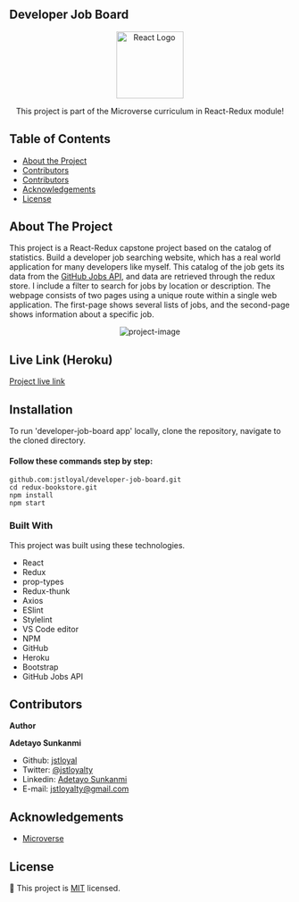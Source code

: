 ## Developer Job Board

<!--
*** Thanks for checking out this README Template. If you have a suggestion that would
*** make this better, please fork the repo and create a pull request or simply open
*** an issue with the tag "enhancement".
*** Thanks again! Now go create something AMAZING! :D
-->

<!-- PROJECT SHIELDS -->

<p align="center">
  <a href="https://github.com/ignatius22/redux-bookstore">
    <img src="https://storage.googleapis.com/blog-images-backup/1*3SVfBkNZI2f-sspiq59xcw.png" alt="React Logo" width="120" height="120">
  </a>

  <p align="center">
    This project is part of the Microverse curriculum in React-Redux module!
  </p>
</p>

<!-- TABLE OF CONTENTS -->

## Table of Contents

- [About the Project](#about-the-project)
- [Contributors](#Installation)
- [Contributors](#contributors)
- [Acknowledgements](#acknowledgements)
- [License](#license)

## About The Project

This project is a React-Redux capstone project based on the catalog of statistics. Build a developer job searching website, which has a real world application for many developers like myself. This catalog of the job gets its data from the [GitHub Jobs API](https://jobs.github.com/api), and data are retrieved through the redux store. I include a filter to search for jobs by location or description. The webpage consists of two pages using a unique route within a single web application. The first-page shows several lists of jobs, and the second-page shows information about a specific job.

<p align="center">
    <img src="src/assets/developer-job1.gif" alt="project-image" >
</p>

## Live Link  (Heroku)
[Project live link](https://developer-job-board.herokuapp.com/)

## Installation

To run 'developer-job-board app' locally, clone the repository, navigate to the cloned directory.

#### Follow these commands step by step:

```
github.com:jstloyal/developer-job-board.git
cd redux-bookstore.git
npm install
npm start
```

### Built With

This project was built using these technologies.

- React
- Redux
- prop-types
- Redux-thunk
- Axios
- ESlint
- Stylelint
- VS Code editor
- NPM
- GitHub
- Heroku
- Bootstrap
- GitHub Jobs API

## Contributors

**Author**

​**Adetayo Sunkanmi**

- Github: [jstloyal](https://github.com/jstloyal)
- Twitter: [@jstloyalty](https://twitter.com/jstloyalty)
- Linkedin: [Adetayo Sunkanmi](https://www.linkedin.com/in/jstloyalty)
- E-mail: jstloyalty@gmail.com

<!-- ACKNOWLEDGEMENTS -->

## Acknowledgements

- [Microverse](https://www.microverse.org/)

## License

📝
This project is [MIT](https://opensource.org/licenses/MIT) licensed.
